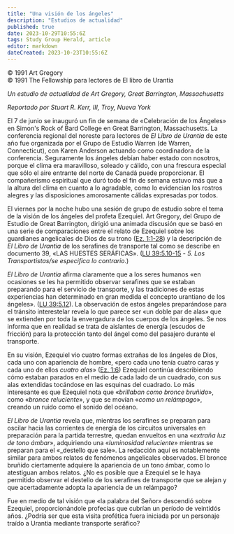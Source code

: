 ```yaml
---
title: "Una visión de los ángeles"
description: "Estudios de actualidad"
published: true
date: 2023-10-29T10:55:6Z
tags: Study Group Herald, article
editor: markdown
dateCreated: 2023-10-23T10:55:6Z
---
```


<p class="v-card v-sheet theme--light grey lighten-3 px-2">© 1991 Art Gregory<br>© 1991 The Fellowship para lectores de El libro de Urantia</p>


_Un estudio de actualidad de Art Gregory, Great Barrington, Massachusetts_

_Reportado por Stuart R. Kerr, III, Troy, Nueva York_

El 7 de junio se inauguró un fin de semana de «Celebración de los Ángeles» en Simon's Rock of Bard College en Great Barrington, Massachusetts. La conferencia regional del noreste para lectores de _El Libro de Urantia_ de este año fue organizada por el Grupo de Estudio Warren (de Warren, Connecticut), con Karen Anderson actuando como coordinadora de la conferencia. Seguramente los ángeles debían haber estado con nosotros, porque el clima era maravilloso, soleado y cálido, con una frescura especial que sólo el aire entrante del norte de Canadá puede proporcionar. El compañerismo espiritual que duró todo el fin de semana estuvo más que a la altura del clima en cuanto a lo agradable, como lo evidencian los rostros alegres y las disposiciones amorosamente cálidas expresadas por todos.

El viernes por la noche hubo una sesión de grupo de estudio sobre el tema de la visión de los ángeles del profeta Ezequiel. Art Gregory, del Grupo de Estudio de Great Barrington, dirigió una animada discusión que se basó en una serie de comparaciones entre el relato de Ezequiel sobre los guardianes angelicales de Dios de su trono ([Ez. 1:1-28](/es/Bible/Ezekiel/1#v1)) y la descripción de _El Libro de Urantia_ de los serafines de transporte tal como se describe en documento 39, «LAS HUESTES SERÁFICAS». ([LU 39:5.10-15](/es/The_Urantia_Book/39#p5_10) - _5. Los Transportistas/se especifica lo contrario_.)

_El Libro de Urantia_ afirma claramente que a los seres humanos «en ocasiones se les ha permitido observar serafines que se estaban preparando para el servicio de transporte, y las tradiciones de estas experiencias han determinado en gran medida el concepto urantiano de los ángeles». ([LU 39:5.12](/es/The_Urantia_Book/39#p5_12)). La observación de estos ángeles preparándose para el tránsito interestelar revela lo que parece ser «un doble par de alas» que se extienden por toda la envergadura de los cuerpos de los ángeles. Se nos informa que en realidad se trata de aislantes de energía (escudos de fricción) para la protección tanto del ángel como del pasajero durante el transporte.

En su visión, Ezequiel vio cuatro formas extrañas de los ángeles de Dios, cada uno con apariencia de hombre, «pero cada uno tenía cuatro caras y cada uno de ellos _cuatro alas_» ([Ez. 1:6](/es/Bible/Ezekiel/1#v6)) Ezequiel continúa describiendo cómo estaban parados en el medio de cada lado de un cuadrado, con sus alas extendidas tocándose en las esquinas del cuadrado. Lo más interesante es que Ezequiel nota que «_brillaban como bronce bruñido_», como «_bronce reluciente_», y que se movían «_como un relámpago_», creando un ruido como el sonido del océano.

_El Libro de Urantia_ revela que, mientras los serafines se preparan para oscilar hacia las corrientes de energía de los circuitos universales en preparación para la partida terrestre, quedan envueltos en una «_extraña luz de tono ámbar_», adquiriendo una «_luminosidad reluciente_» mientras se preparan para el «_destello que sale». La redacción aquí es notablemente similar para ambos relatos de fenómenos angelicales observados. El bronce bruñido ciertamente adquiere la apariencia de un tono ámbar, como lo atestiguan ambos relatos. ¿No es posible que a Ezequiel se le haya permitido observar el destello de los serafines de transporte que se alejan y que acertadamente adopta la apariencia de un relámpago?

Fue en medio de tal visión que «la palabra del Señor» descendió sobre Ezequiel, proporcionándole profecías que cubrían un período de veintidós años. ¿Podría ser que esta visita profética fuera iniciada por un personaje traído a Urantia mediante transporte seráfico?


